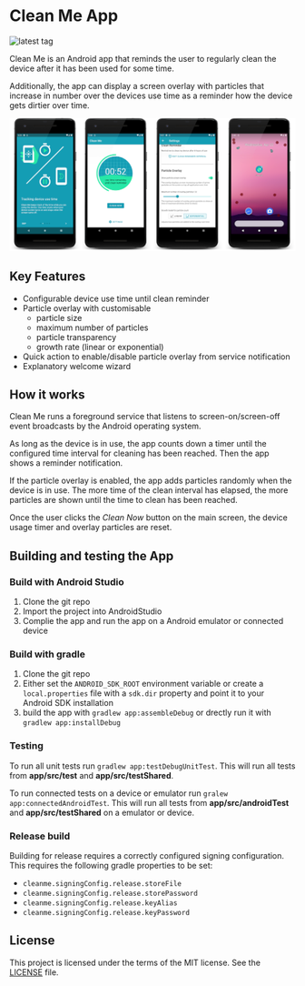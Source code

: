 # Clean Me App
![latest tag](https://img.shields.io/github/v/tag/bretscherhochstrasser/cleanme?label=latest%20tag)

Clean Me is an Android app that reminds the user to regularly clean the device after it has been used for some time.

Additionally, the app can display a screen overlay with particles that increase in number over the devices use time as a reminder how the device gets dirtier over time.

![app screenshots](images/device_screenshots.png)

## Key Features
* Configurable device use time until clean reminder
* Particle overlay with customisable
  * particle size
  * maximum number of particles
  * particle transparency
  * growth rate (linear or exponential)
* Quick action to enable/disable particle overlay from service notification
* Explanatory welcome wizard

## How it works
Clean Me runs a foreground service that listens to screen-on/screen-off event broadcasts by the Android operating system.

As long as the device is in use, the app counts down a timer until the configured time interval for cleaning has been reached. Then the app shows a reminder notification.

If the particle overlay is enabled, the app adds particles randomly when the device is in use. The more time of the clean interval has elapsed, the more particles are shown until the time to clean has been reached.

Once the user clicks the *Clean Now* button on the main screen, the device usage timer and overlay particles are reset.

## Building and testing the App

### Build with Android Studio
1. Clone the git repo
2. Import the project into AndroidStudio
3. Complie the app and run the app on a Android emulator or connected device

### Build with gradle
1. Clone the git repo
2. Either set the `ANDROID_SDK_ROOT` environment variable or create a `local.properties` file with a `sdk.dir` property and point it to your Android SDK installation
3. build the app with `gradlew app:assembleDebug` or drectly run it with `gradlew app:installDebug`

### Testing

To run all unit tests run `gradlew app:testDebugUnitTest`. This will run all tests from **app/src/test** and **app/src/testShared**.

To run connected tests on a device or emulator run `gralew app:connectedAndroidTest`. This will run all tests from **app/src/androidTest** and **app/src/testShared** on a emulator or device.

### Release build
Building for release requires a correctly configured signing configuration. This requires the following gradle properties to be set:

* `cleanme.signingConfig.release.storeFile`
* `cleanme.signingConfig.release.storePassword`
* `cleanme.signingConfig.release.keyAlias`
* `cleanme.signingConfig.release.keyPassword`

## License
This project is licensed under the terms of the MIT license. See the [LICENSE](LICENSE) file.
